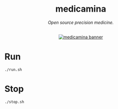 <div align="center">
  <h1>medicamina</h1>
  <i>Open source precision medicine.</i>
</div>

<br />

<div align="center">

  [![medicamina banner](https://raw.githubusercontent.com/medicamina/medicamina/main/banner.png)](https://github.com/medicamina)
  
</div>

# Run

`./run.sh`

# Stop

`./stop.sh`